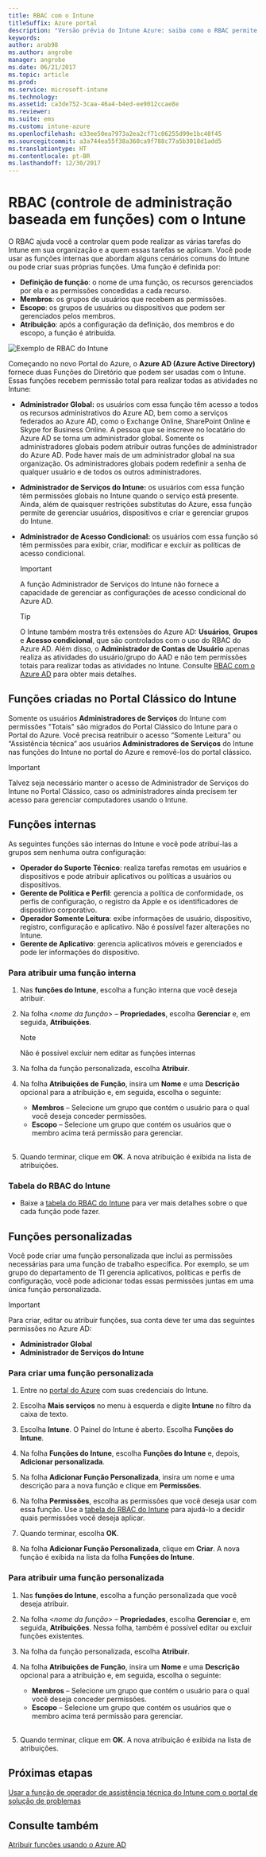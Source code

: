```yaml
---
title: RBAC com o Intune
titleSuffix: Azure portal
description: "Versão prévia do Intune Azure: saiba como o RBAC permite controlar quem pode executar ações e fazer alterações."
keywords: 
author: arob98
ms.author: angrobe
manager: angrobe
ms.date: 06/21/2017
ms.topic: article
ms.prod: 
ms.service: microsoft-intune
ms.technology: 
ms.assetid: ca3de752-3caa-46a4-b4ed-ee9012ccae8e
ms.reviewer: 
ms.suite: ems
ms.custom: intune-azure
ms.openlocfilehash: e33ee50ea7973a2ea2cf71c06255d99e1bc48f45
ms.sourcegitcommit: a3a744ea55f38a360ca9f788c77a5b3018d1add5
ms.translationtype: HT
ms.contentlocale: pt-BR
ms.lasthandoff: 12/30/2017
---
```

# <a name="role-based-administration-control-rbac-with-intune"></a>RBAC (controle de administração baseada em funções) com o Intune

O RBAC ajuda você a controlar quem pode realizar as várias tarefas do Intune em sua organização e a quem essas tarefas se aplicam. Você pode usar as funções internas que abordam alguns cenários comuns do Intune ou pode criar suas próprias funções. Uma função é definida por:

- **Definição de função**: o nome de uma função, os recursos gerenciados por ela e as permissões concedidas a cada recurso.
- **Membros**: os grupos de usuários que recebem as permissões.
- **Escopo**: os grupos de usuários ou dispositivos que podem ser gerenciados pelos membros.
- **Atribuição**: após a configuração da definição, dos membros e do escopo, a função é atribuída.

![Exemplo de RBAC do Intune](./media/intune-rbac-1.PNG)

Começando no novo Portal do Azure, o **Azure AD (Azure Active Directory)** fornece duas Funções do Diretório que podem ser usadas com o Intune. Essas funções recebem permissão total para realizar todas as atividades no Intune:

- **Administrador Global:** os usuários com essa função têm acesso a todos os recursos administrativos do Azure AD, bem como a serviços federados ao Azure AD, como o Exchange Online, SharePoint Online e Skype for Business Online. A pessoa que se inscreve no locatário do Azure AD se torna um administrador global. Somente os administradores globais podem atribuir outras funções de administrador do Azure AD. Pode haver mais de um administrador global na sua organização. Os administradores globais podem redefinir a senha de qualquer usuário e de todos os outros administradores.

- **Administrador de Serviços do Intune:** os usuários com essa função têm permissões globais no Intune quando o serviço está presente. Ainda, além de quaisquer restrições substitutas do Azure, essa função permite de gerenciar usuários, dispositivos e criar e gerenciar grupos do Intune.

- **Administrador de Acesso Condicional:** os usuários com essa função só têm permissões para exibir, criar, modificar e excluir as políticas de acesso condicional.

    > [!IMPORTANT]
    > A função Administrador de Serviços do Intune não fornece a capacidade de gerenciar as configurações de acesso condicional do Azure AD.

    > [!TIP]
    > O Intune também mostra três extensões do Azure AD: **Usuários**, **Grupos** e **Acesso condicional**, que são controlados com o uso do RBAC do Azure AD. Além disso, o **Administrador de Contas de Usuário** apenas realiza as atividades do usuário/grupo do AAD e não tem permissões totais para realizar todas as atividades no Intune. Consulte [RBAC com o Azure AD](https://docs.microsoft.com/azure/active-directory/active-directory-assign-admin-roles) para obter mais detalhes.

## <a name="roles-created-in-the-intune-classic-portal"></a>Funções criadas no Portal Clássico do Intune

Somente os usuários **Administradores de Serviços** do Intune com permissões "Totais" são migrados do Portal Clássico do Intune para o Portal do Azure. Você precisa reatribuir o acesso “Somente Leitura” ou “Assistência técnica” aos usuários **Administradores de Serviços** do Intune nas funções do Intune no portal do Azure e removê-los do portal clássico.

> [!IMPORTANT]
> Talvez seja necessário manter o acesso de Administrador de Serviços do Intune no Portal Clássico, caso os administradores ainda precisem ter acesso para gerenciar computadores usando o Intune.

## <a name="built-in-roles"></a>Funções internas

As seguintes funções são internas do Intune e você pode atribuí-las a grupos sem nenhuma outra configuração:

- **Operador do Suporte Técnico**: realiza tarefas remotas em usuários e dispositivos e pode atribuir aplicativos ou políticas a usuários ou dispositivos.
- **Gerente de Política e Perfil**: gerencia a política de conformidade, os perfis de configuração, o registro da Apple e os identificadores de dispositivo corporativo.
- **Operador Somente Leitura**: exibe informações de usuário, dispositivo, registro, configuração e aplicativo. Não é possível fazer alterações no Intune.
- **Gerente de Aplicativo**: gerencia aplicativos móveis e gerenciados e pode ler informações do dispositivo.

### <a name="to-assign-a-built-in-role"></a>Para atribuir uma função interna

1. Nas **funções do Intune**, escolha a função interna que você deseja atribuir.

2. Na folha <*nome da função*> – **Propriedades**, escolha **Gerenciar** e, em seguida, **Atribuições**.

    > [!NOTE]
    > Não é possível excluir nem editar as funções internas

3. Na folha da função personalizada, escolha **Atribuir**.

4. Na folha **Atribuições de Função**, insira um **Nome** e uma **Descrição** opcional para a atribuição e, em seguida, escolha o seguinte:
    - **Membros** – Selecione um grupo que contém o usuário para o qual você deseja conceder permissões.
    - **Escopo** – Selecione um grupo que contém os usuários que o membro acima terá permissão para gerenciar.
<br></br>
5. Quando terminar, clique em **OK**. A nova atribuição é exibida na lista de atribuições.

### <a name="intune-rbac-table"></a>Tabela do RBAC do Intune

- Baixe a [tabela do RBAC do Intune](https://gallery.technet.microsoft.com/Intune-RBAC-table-2e3c9a1a) para ver mais detalhes sobre o que cada função pode fazer.

## <a name="custom-roles"></a>Funções personalizadas

Você pode criar uma função personalizada que inclui as permissões necessárias para uma função de trabalho específica. Por exemplo, se um grupo do departamento de TI gerencia aplicativos, políticas e perfis de configuração, você pode adicionar todas essas permissões juntas em uma única função personalizada.

> [!IMPORTANT]
> Para criar, editar ou atribuir funções, sua conta deve ter uma das seguintes permissões no Azure AD:
> - **Administrador Global**
> - **Administrador de Serviços do Intune**

### <a name="to-create-a-custom-role"></a>Para criar uma função personalizada

1. Entre no [portal do Azure](https://portal.azure.com) com suas credenciais do Intune.

2. Escolha **Mais serviços** no menu à esquerda e digite **Intune** no filtro da caixa de texto.

3. Escolha **Intune**. O Painel do Intune é aberto. Escolha **Funções do Intune**.

4. Na folha **Funções do Intune**, escolha **Funções do Intune** e, depois, **Adicionar personalizada**.

5. Na folha **Adicionar Função Personalizada**, insira um nome e uma descrição para a nova função e clique em **Permissões**.

3. Na folha **Permissões**, escolha as permissões que você deseja usar com essa função. Use a [tabela do RBAC do Intune](https://gallery.technet.microsoft.com/Intune-RBAC-table-2e3c9a1a) para ajudá-lo a decidir quais permissões você deseja aplicar.

4. Quando terminar, escolha **OK**.

5. Na folha **Adicionar Função Personalizada**, clique em **Criar**. A nova função é exibida na lista da folha **Funções do Intune**.

### <a name="to-assign-a-custom-role"></a>Para atribuir uma função personalizada

1. Nas **funções do Intune**, escolha a função personalizada que você deseja atribuir.

2. Na folha <*nome da função*> – **Propriedades**, escolha **Gerenciar** e, em seguida, **Atribuições**. Nessa folha, também é possível editar ou excluir funções existentes.

3. Na folha da função personalizada, escolha **Atribuir**.

4. Na folha **Atribuições de Função**, insira um **Nome** e uma **Descrição** opcional para a atribuição e, em seguida, escolha o seguinte:
    - **Membros** – Selecione um grupo que contém o usuário para o qual você deseja conceder permissões.
    - **Escopo** – Selecione um grupo que contém os usuários que o membro acima terá permissão para gerenciar.
<br></br>
5. Quando terminar, clique em **OK**. A nova atribuição é exibida na lista de atribuições.

## <a name="next-steps"></a>Próximas etapas

[Usar a função de operador de assistência técnica do Intune com o portal de solução de problemas](help-desk-operators.md)

## <a name="see-also"></a>Consulte também

[Atribuir funções usando o Azure AD](https://docs.microsoft.com/azure/active-directory/active-directory-users-assign-role-azure-portal)
